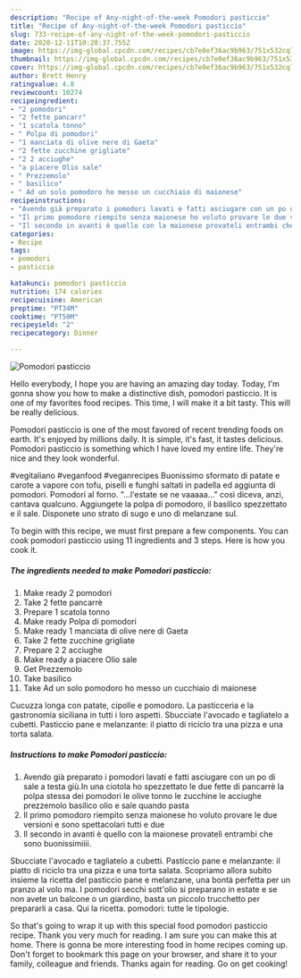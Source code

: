 ```yaml
---
description: "Recipe of Any-night-of-the-week Pomodori pasticcio"
title: "Recipe of Any-night-of-the-week Pomodori pasticcio"
slug: 733-recipe-of-any-night-of-the-week-pomodori-pasticcio
date: 2020-12-11T10:28:37.755Z
image: https://img-global.cpcdn.com/recipes/cb7e0ef36ac9b963/751x532cq70/pomodori-pasticcio-recipe-main-photo.jpg
thumbnail: https://img-global.cpcdn.com/recipes/cb7e0ef36ac9b963/751x532cq70/pomodori-pasticcio-recipe-main-photo.jpg
cover: https://img-global.cpcdn.com/recipes/cb7e0ef36ac9b963/751x532cq70/pomodori-pasticcio-recipe-main-photo.jpg
author: Brett Henry
ratingvalue: 4.8
reviewcount: 10274
recipeingredient:
- "2 pomodori"
- "2 fette pancarr"
- "1 scatola tonno"
- " Polpa di pomodori"
- "1 manciata di olive nere di Gaeta"
- "2 fette zucchine grigliate"
- "2 2 acciughe"
- "a piacere Olio sale"
- " Prezzemolo"
- " basilico"
- " Ad un solo pomodoro ho messo un cucchiaio di maionese"
recipeinstructions:
- "Avendo già preparato i pomodori lavati e fatti asciugare con un po di sale a testa giù.In una ciotola ho spezzettato le due fette di pancarrè la polpa stessa dei pomodori le olive tonno le zucchine le acciughe prezzemolo basilico olio e sale quando pasta"
- "Il primo pomodoro riempito senza maionese ho voluto provare le due versioni e sono spettacolari tutti e due"
- "Il secondo in avanti è quello con la maionese provateli entrambi che sono buonissimiiii."
categories:
- Recipe
tags:
- pomodori
- pasticcio

katakunci: pomodori pasticcio 
nutrition: 174 calories
recipecuisine: American
preptime: "PT34M"
cooktime: "PT50M"
recipeyield: "2"
recipecategory: Dinner

---
```



![Pomodori pasticcio](https://img-global.cpcdn.com/recipes/cb7e0ef36ac9b963/751x532cq70/pomodori-pasticcio-recipe-main-photo.jpg)

Hello everybody, I hope you are having an amazing day today. Today, I'm gonna show you how to make a distinctive dish, pomodori pasticcio. It is one of my favorites food recipes. This time, I will make it a bit tasty. This will be really delicious.

Pomodori pasticcio is one of the most favored of recent trending foods on earth. It's enjoyed by millions daily. It is simple, it's fast, it tastes delicious. Pomodori pasticcio is something which I have loved my entire life. They're nice and they look wonderful.

#vegitaliano #veganfood #veganrecipes Buonissimo sformato di patate e carote a vapore con tofu, piselli e funghi saltati in padella ed aggiunta di pomodori. Pomodori al forno. &#34;…l&#39;estate se ne vaaaaa…&#34; così diceva, anzi, cantava qualcuno. Aggiungete la polpa di pomodoro, il basilico spezzettato e il sale. Disponete uno strato di sugo e uno di melanzane sul.


To begin with this recipe, we must first prepare a few components. You can cook pomodori pasticcio using 11 ingredients and 3 steps. Here is how you cook it.

<!--inarticleads1-->

##### The ingredients needed to make Pomodori pasticcio:

1. Make ready 2 pomodori
1. Take 2 fette pancarrè
1. Prepare 1 scatola tonno
1. Make ready  Polpa di pomodori
1. Make ready 1 manciata di olive nere di Gaeta
1. Take 2 fette zucchine grigliate
1. Prepare 2 2 acciughe
1. Make ready a piacere Olio sale
1. Get  Prezzemolo
1. Take  basilico
1. Take  Ad un solo pomodoro ho messo un cucchiaio di maionese


Cucuzza longa con patate, cipolle e pomodoro. La pasticceria e la gastronomia siciliana in tutti i loro aspetti. Sbucciate l&#39;avocado e tagliatelo a cubetti. Pasticcio pane e melanzante: il piatto di riciclo tra una pizza e una torta salata. 

<!--inarticleads2-->

##### Instructions to make Pomodori pasticcio:

1. Avendo già preparato i pomodori lavati e fatti asciugare con un po di sale a testa giù.In una ciotola ho spezzettato le due fette di pancarrè la polpa stessa dei pomodori le olive tonno le zucchine le acciughe prezzemolo basilico olio e sale quando pasta
1. Il primo pomodoro riempito senza maionese ho voluto provare le due versioni e sono spettacolari tutti e due
1. Il secondo in avanti è quello con la maionese provateli entrambi che sono buonissimiiii.


Sbucciate l&#39;avocado e tagliatelo a cubetti. Pasticcio pane e melanzante: il piatto di riciclo tra una pizza e una torta salata. Scopriamo allora subito insieme la ricetta del pasticcio pane e melanzane, una bontà perfetta per un pranzo al volo ma. I pomodori secchi sott&#39;olio si preparano in estate e se non avete un balcone o un giardino, basta un piccolo trucchetto per prepararli a casa. Qui la ricetta. pomodori: tutte le tipologie. 

So that's going to wrap it up with this special food pomodori pasticcio recipe. Thank you very much for reading. I am sure you can make this at home. There is gonna be more interesting food in home recipes coming up. Don't forget to bookmark this page on your browser, and share it to your family, colleague and friends. Thanks again for reading. Go on get cooking!
